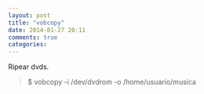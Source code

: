 ```yaml
---
layout: post
title: "vobcopy"
date: 2014-01-27 20:11
comments: true
categories: 
---
```

Ripear dvds.

>$ vobcopy -i /dev/dvdrom -o /home/usuario/musica 

